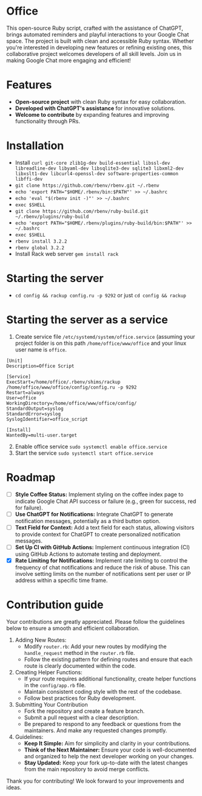 # Office
This open-source Ruby script, crafted with the assistance of ChatGPT, brings automated reminders and playful interactions to your Google Chat space. The project is built with clean and accessible Ruby syntax. Whether you're interested in developing new features or refining existing ones, this collaborative project welcomes developers of all skill levels. Join us in making Google Chat more engaging and efficient!

# Features
- **Open-source project** with clean Ruby syntax for easy collaboration.
- **Developed with ChatGPT's assistance** for innovative solutions.
- **Welcome to contribute** by expanding features and improving functionality through PRs.

# Installation
- Install `curl git-core zlib1g-dev build-essential libssl-dev libreadline-dev libyaml-dev libsqlite3-dev sqlite3 libxml2-dev libxslt1-dev libcurl4-openssl-dev software-properties-common libffi-dev`
- `git clone https://github.com/rbenv/rbenv.git ~/.rbenv`
- `echo 'export PATH="$HOME/.rbenv/bin:$PATH"' >> ~/.bashrc`
- `echo 'eval "$(rbenv init -)"' >> ~/.bashrc`
- `exec $SHELL`
- `git clone https://github.com/rbenv/ruby-build.git ~/.rbenv/plugins/ruby-build`
- `echo 'export PATH="$HOME/.rbenv/plugins/ruby-build/bin:$PATH"' >> ~/.bashrc`
- `exec $SHELL`
- `rbenv install 3.2.2`
- `rbenv global 3.2.2`
- Install Rack web server `gem install rack`

# Starting the server
- `cd config && rackup config.ru -p 9292` or just `cd config && rackup`

# Starting the server as a service
1. Create service file `/etc/systemd/system/office.service` (assuming your project folder is on this path `/home/office/www/office` and your linux user name is `office`.
```
[Unit]
Description=Office Script

[Service]
ExecStart=/home/office/.rbenv/shims/rackup /home/office/www/office/config/config.ru -p 9292
Restart=always
User=office
WorkingDirectory=/home/office/www/office/config/
StandardOutput=syslog
StandardError=syslog
SyslogIdentifier=office_script

[Install]
WantedBy=multi-user.target
```
2. Enable office service `sudo systemctl enable office.service`
3. Start the service `sudo systemctl start office.service`

# Roadmap
- [ ] **Style Coffee Status:** Implement styling on the coffee index page to indicate Google Chat API success or failure (e.g., green for success, red for failure).
- [ ] **Use ChatGPT for Notifications:** Integrate ChatGPT to generate notification messages, potentially as a third button option.
- [ ] **Text Field for Context:** Add a text field for each status, allowing visitors to provide context for ChatGPT to create personalized notification messages.
- [ ] **Set Up CI with GitHub Actions:** Implement continuous integration (CI) using GitHub Actions to automate testing and deployment.
- [x] **Rate Limiting for Notifications:** Implement rate limiting to control the frequency of chat notifications and reduce the risk of abuse. This can involve setting limits on the number of notifications sent per user or IP address within a specific time frame.

# Contribution guide
Your contributions are greatly appreciated. Please follow the guidelines below to ensure a smooth and efficient collaboration.
1. Adding New Routes:
   - Modify `router.rb`:
   Add your new routes by modifying the `handle_request` method in the `router.rb` file.
   - Follow the existing pattern for defining routes and ensure that each route is clearly documented within the code.
1. Creating Helper Functions:
   - If your route requires additional functionality, create helper functions in the `config/app.rb` file.
   - Maintain consistent coding style with the rest of the codebase.
   - Follow best practices for Ruby development.
1. Submitting Your Contribution
   - Fork the repository and create a feature branch.
   - Submit a pull request with a clear description.
   - Be prepared to respond to any feedback or questions from the maintainers. And make any requested changes promptly.
1. Guidelines:
   - **Keep It Simple:** Aim for simplicity and clarity in your contributions.
   - **Think of the Next Maintainer:** Ensure your code is well-documented and organized to help the next developer working on your changes.
   - **Stay Updated:** Keep your fork up-to-date with the latest changes from the main repository to avoid merge conflicts.

Thank you for contributing! We look forward to your improvements and ideas.
